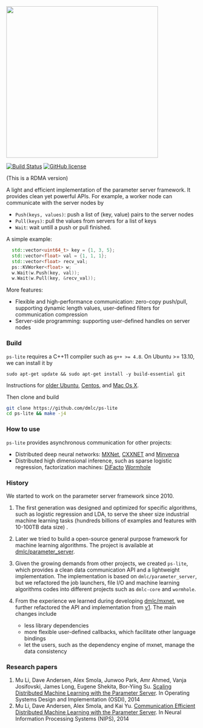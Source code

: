 <img src="http://parameterserver.org/images/parameterserver.png"  width=400 />

[![Build Status](https://travis-ci.org/dmlc/ps-lite.svg?branch=master)](https://travis-ci.org/dmlc/ps-lite)
[![GitHub license](http://dmlc.github.io/img/apache2.svg)](./LICENSE)

(This is a RDMA version)

A light and efficient implementation of the parameter server
framework. It provides clean yet powerful APIs. For example, a worker node can
communicate with the server nodes by
- `Push(keys, values)`: push a list of (key, value) pairs to the server nodes
- `Pull(keys)`: pull the values from servers for a list of keys
- `Wait`: wait untill a push or pull finished.

A simple example:

```c++
  std::vector<uint64_t> key = {1, 3, 5};
  std::vector<float> val = {1, 1, 1};
  std::vector<float> recv_val;
  ps::KVWorker<float> w;
  w.Wait(w.Push(key, val));
  w.Wait(w.Pull(key, &recv_val));
```

More features:

- Flexible and high-performance communication: zero-copy push/pull, supporting
  dynamic length values, user-defined filters for communication compression
- Server-side programming: supporting user-defined handles on server nodes

### Build

`ps-lite` requires a C++11 compiler such as `g++ >= 4.8`. On Ubuntu >= 13.10, we
can install it by
```
sudo apt-get update && sudo apt-get install -y build-essential git
```
Instructions for
[older Ubuntu](http://ubuntuhandbook.org/index.php/2013/08/install-gcc-4-8-via-ppa-in-ubuntu-12-04-13-04/),
[Centos](http://linux.web.cern.ch/linux/devtoolset/),
and
[Mac Os X](http://hpc.sourceforge.net/).

Then clone and build

```bash
git clone https://github.com/dmlc/ps-lite
cd ps-lite && make -j4
```

### How to use

`ps-lite` provides asynchronous communication for other projects: 
  - Distributed deep neural networks:
    [MXNet](https://github.com/dmlc/mxnet),
    [CXXNET](https://github.com/dmlc/cxxnet) and
    [Minverva](https://github.com/minerva-developers/minerva)
  - Distributed high dimensional inference, such as sparse logistic regression,
    factorization machines:
    [DiFacto](https://github.com/dmlc/difacto)
    [Wormhole](https://github.com/dmlc/wormhole)

### History

We started to work on the parameter server framework since 2010.

1. The first generation was
designed and optimized for specific algorithms, such as logistic regression and
LDA, to serve the sheer size industrial machine learning tasks (hundreds billions of
examples and features with 10-100TB data size) .

2. Later we tried to build a open-source general purpose framework for machine learning
algorithms. The project is available at [dmlc/parameter_server](https://github.com/dmlc/parameter_server).

3. Given the growing demands from other projects, we created `ps-lite`, which provides a clean data communication API and a
lightweight implementation. The implementation is based on `dmlc/parameter_server`, but we refactored the job launchers, file I/O and machine
learning algorithms codes into different projects such as `dmlc-core` and
`wormhole`.

4. From the experience we learned during developing
   [dmlc/mxnet](https://github.com/dmlc/mxnet), we further refactored the API and implementation from [v1](https://github.com/dmlc/ps-lite/releases/tag/v1). The main
   changes include
   - less library dependencies
   - more flexible user-defined callbacks, which facilitate other language
   bindings
   - let the users, such as the dependency
     engine of mxnet, manage the data consistency

### Research papers
  1. Mu Li, Dave Andersen, Alex Smola, Junwoo Park, Amr Ahmed, Vanja Josifovski,
     James Long, Eugene Shekita, Bor-Yiing
     Su. [Scaling Distributed Machine Learning with the Parameter Server](http://www.cs.cmu.edu/~muli/file/parameter_server_osdi14.pdf). In
     Operating Systems Design and Implementation (OSDI), 2014
  2. Mu Li, Dave Andersen, Alex Smola, and Kai
     Yu. [Communication Efficient Distributed Machine Learning with the Parameter Server](http://www.cs.cmu.edu/~muli/file/parameter_server_nips14.pdf). In
     Neural Information Processing Systems (NIPS), 2014
